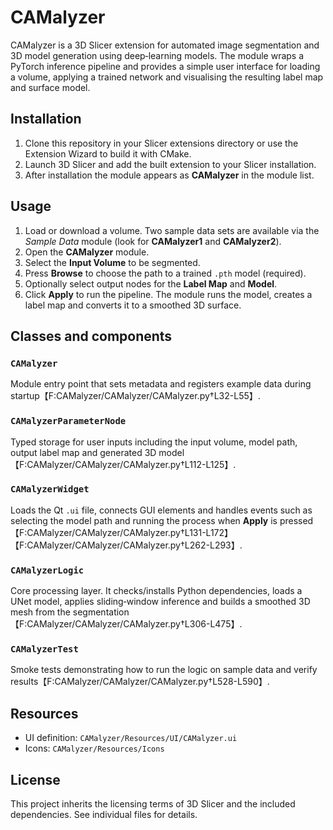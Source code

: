 # CAMalyzer

CAMalyzer is a 3D Slicer extension for automated image segmentation and
3D model generation using deep‐learning models. The module wraps a
PyTorch inference pipeline and provides a simple user interface for
loading a volume, applying a trained network and visualising the
resulting label map and surface model.

## Installation

1. Clone this repository in your Slicer extensions directory or use the
   Extension Wizard to build it with CMake.
2. Launch 3D Slicer and add the built extension to your Slicer
   installation.
3. After installation the module appears as **CAMalyzer** in the module
   list.

## Usage

1. Load or download a volume. Two sample data sets are available via the
   *Sample Data* module (look for **CAMalyzer1** and **CAMalyzer2**).
2. Open the **CAMalyzer** module.
3. Select the **Input Volume** to be segmented.
4. Press **Browse** to choose the path to a trained `.pth` model
   (required).
5. Optionally select output nodes for the **Label Map** and **Model**.
6. Click **Apply** to run the pipeline. The module runs the model,
   creates a label map and converts it to a smoothed 3D surface.

## Classes and components

### `CAMalyzer`

Module entry point that sets metadata and registers example data during
startup【F:CAMalyzer/CAMalyzer/CAMalyzer.py†L32-L55】.

### `CAMalyzerParameterNode`

Typed storage for user inputs including the input volume, model path,
output label map and generated 3D model【F:CAMalyzer/CAMalyzer/CAMalyzer.py†L112-L125】.

### `CAMalyzerWidget`

Loads the Qt `.ui` file, connects GUI elements and handles events such as
selecting the model path and running the process when **Apply** is
pressed【F:CAMalyzer/CAMalyzer/CAMalyzer.py†L131-L172】【F:CAMalyzer/CAMalyzer/CAMalyzer.py†L262-L293】.

### `CAMalyzerLogic`

Core processing layer. It checks/installs Python dependencies, loads a
UNet model, applies sliding‑window inference and builds a smoothed 3D
mesh from the segmentation【F:CAMalyzer/CAMalyzer/CAMalyzer.py†L306-L475】.

### `CAMalyzerTest`

Smoke tests demonstrating how to run the logic on sample data and verify
results【F:CAMalyzer/CAMalyzer/CAMalyzer.py†L528-L590】.

## Resources

- UI definition: `CAMalyzer/Resources/UI/CAMalyzer.ui`
- Icons: `CAMalyzer/Resources/Icons`

## License

This project inherits the licensing terms of 3D Slicer and the included
dependencies. See individual files for details.

